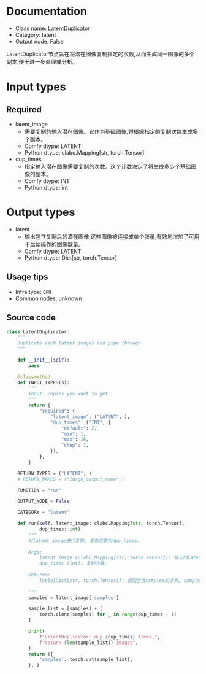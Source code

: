 
# Documentation
- Class name: LatentDuplicator
- Category: latent
- Output node: False

LatentDuplicator节点旨在将潜在图像复制指定的次数,从而生成同一图像的多个副本,便于进一步处理或分析。

# Input types
## Required
- latent_image
    - 需要复制的输入潜在图像。它作为基础图像,将根据指定的复制次数生成多个副本。
    - Comfy dtype: LATENT
    - Python dtype: clabc.Mapping[str, torch.Tensor]
- dup_times
    - 指定输入潜在图像需要复制的次数。这个计数决定了将生成多少个基础图像的副本。
    - Comfy dtype: INT
    - Python dtype: int

# Output types
- latent
    - 输出包含复制后的潜在图像,这些图像被连接成单个张量,有效地增加了可用于后续操作的图像数量。
    - Comfy dtype: LATENT
    - Python dtype: Dict[str, torch.Tensor]


## Usage tips
- Infra type: `GPU`
- Common nodes: unknown


## Source code
```python
class LatentDuplicator:
    """
    Duplicate each latent images and pipe through
    """

    def __init__(self):
        pass

    @classmethod
    def INPUT_TYPES(s):
        """
        Input: copies you want to get
        """
        return {
            "required": {
                "latent_image": ("LATENT", ),
                "dup_times": ("INT", {
                    "default": 2,
                    "min": 1,
                    "max": 16,
                    "step": 1,
                }),
            },
        }

    RETURN_TYPES = ("LATENT", )
    # RETURN_NAMES = ("image_output_name",)

    FUNCTION = "run"

    OUTPUT_NODE = False

    CATEGORY = "latent"

    def run(self, latent_image: clabc.Mapping[str, torch.Tensor],
            dup_times: int):
        """
        对latent_image进行复制, 复制次数为dup_times。
        
        Args:
            latent_image (clabc.Mapping[str, torch.Tensor]): 输入的latent_image, 包含'samples'键。
            dup_times (int): 复制次数。
        
        Returns:
            Tuple[Dict[str, torch.Tensor]]: 返回包含samples的字典, samples是一个长度为(dup_times+1)的样本张量。
        
        """
        samples = latent_image['samples']

        sample_list = [samples] + [
            torch.clone(samples) for _ in range(dup_times - 1)
        ]

        print(
            f"LatentDuplicator: dup {dup_times} times,",
            f"return {len(sample_list)} images",
        )
        return ({
            'samples': torch.cat(sample_list),
        }, )

```
